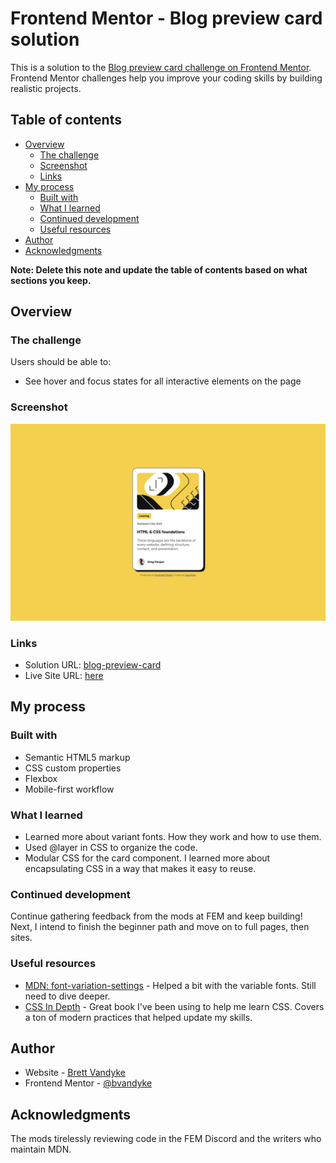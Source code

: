 # Frontend Mentor - Blog preview card solution

This is a solution to the [Blog preview card challenge on Frontend Mentor](https://www.frontendmentor.io/challenges/blog-preview-card-ckPaj01IcS). Frontend Mentor challenges help you improve your coding skills by building realistic projects. 

## Table of contents

- [Overview](#overview)
  - [The challenge](#the-challenge)
  - [Screenshot](#screenshot)
  - [Links](#links)
- [My process](#my-process)
  - [Built with](#built-with)
  - [What I learned](#what-i-learned)
  - [Continued development](#continued-development)
  - [Useful resources](#useful-resources)
- [Author](#author)
- [Acknowledgments](#acknowledgments)

**Note: Delete this note and update the table of contents based on what sections you keep.**

## Overview

### The challenge

Users should be able to:

- See hover and focus states for all interactive elements on the page

### Screenshot

![](./Solution_2025-01-06.png)


### Links

- Solution URL: [blog-preview-card](https://github.com/ridge-runner/blog-preview-card)
- Live Site URL: [here](https://ridge-runner.github.io/blog-preview-card/)

## My process

### Built with

- Semantic HTML5 markup
- CSS custom properties
- Flexbox
- Mobile-first workflow

### What I learned

* Learned more about variant fonts. How they work and how to use them.
* Used @layer in CSS to organize the code.
* Modular CSS for the card component. I learned more about encapsulating CSS in a 
way that makes it easy to reuse.


### Continued development

Continue gathering feedback from the mods at FEM and keep building! Next, I intend to finish the beginner path and move on to full pages, then sites.


### Useful resources

- [MDN: font-variation-settings](https://developer.mozilla.org/en-US/docs/Web/CSS/font-variation-settings) - Helped a bit with the variable fonts. Still need to dive deeper.
- [CSS In Depth](https://www.manning.com/books/css-in-depth) - Great book I've been using to help me learn CSS. Covers a ton of modern practices that helped update my skills. 


## Author

- Website - [Brett Vandyke](https://github.com/ridge-runner/)
- Frontend Mentor - [@bvandyke](https://www.frontendmentor.io/profile/bvandyke)


## Acknowledgments

The mods tirelessly reviewing code in the FEM Discord and the writers who maintain MDN.
